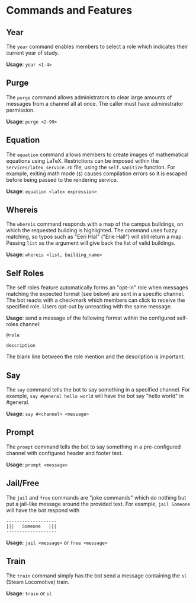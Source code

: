 # Commands and Features
## Year
The `year` command enables members to select a role which indicates their current year of study.

**Usage**: `year <1-4>`

## Purge
The `purge` command allows administrators to clear large amounts of messages from a channel all at once. The caller must have administrator permission.

**Usage**: `purge <2-99>`

## Equation
The `equation` command allows members to create images of mathematical equations using LaTeX. Restrictions can be imposed within the `services/latex_service.rb` file, using the `self.sanitize` function. For example, exiting math mode (`$`) causes compilation errors so it is escaped before being passed to the rendering service.

**Usage**: `equation <latex expression>`

## Whereis
The `whereis` command responds with a map of the campus buildings, on which the requested building is highlighted. The command uses fuzzy matching, so typos such as "Eeri Hlal" ("Erie Hall") will still return a map. Passing `list` as the argument will give back the list of valid buildings.

**Usage**: `whereis <list, building_name>`

## Self Roles
The self roles feature automatically forms an "opt-in" role when messages matching the expected format (see below) are sent in a specific channel. The bot reacts with a checkmark which members can click to receive the specified role. Users opt-out by unreacting with the same message.

**Usage**: send a message of the following format within the configured self-roles channel:
```
@role

description
```
The blank line between the role mention and the description is important.

## Say
The `say` command tells the bot to say something in a specified channel. For example, `say #general hello world` will have the bot say "hello world" in #general.

**Usage**: `say #<channel> <message>`

## Prompt
The `prompt` command tells the bot to say something in a pre-configured channel with configured header and footer text.

**Usage**: `prompt <message>`

## Jail/Free
The `jail` and `free` commands are "joke commands" which do nothing but put a jail-like message around the provided text. For example, `jail Someone` will have the bot respond with
```
-------------------
|||   Someone   |||
-------------------
```

**Usage**: `jail <message>` or `free <message>`

## Train
The `train` command simply has the bot send a message containing the `sl` (Steam Locomotive) train.

**Usage**: `train` or `sl`
